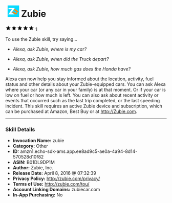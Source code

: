 # &nbsp;<img src="skill_icon" alt="Zubie icon" width="36"> Zubie
![5 stars](../../images/ic_star_black_18dp_1x.png)![5 stars](../../images/ic_star_black_18dp_1x.png)![5 stars](../../images/ic_star_black_18dp_1x.png)![5 stars](../../images/ic_star_black_18dp_1x.png)![5 stars](../../images/ic_star_black_18dp_1x.png) 1

To use the Zubie skill, try saying...

* *Alexa, ask Zubie, where is my car?*

* *Alexa, ask Zubie, when did the Truck depart?*

* *Alexa, ask Zubie, how much gas does the Honda have?*

Alexa can now help you stay informed about the location,  activity,  fuel status and other details about your Zubie-equipped cars.  You can ask Alexa where your car (or any car in your family) is at that moment.  Or if your car is low on fuel or how much is left.  You can also ask about recent activity or events that occurred  such as the last trip completed, or the last speeding incident.   This skill requires an active Zubie device and subscription, which can be purchased at Amazon, Best Buy or at http://Zubie.com.

***

### Skill Details

* **Invocation Name:** zubie
* **Category:** Other
* **ID:** amzn1.echo-sdk-ams.app.ee8ad9c5-ae0a-4a94-8d14-570528d10f82
* **ASIN:** B01DL9DP1M
* **Author:** Zubie, Inc.
* **Release Date:** April 8, 2016 @ 07:32:39
* **Privacy Policy:** http://zubie.com/privacy/
* **Terms of Use:** http://zubie.com/tou/
* **Account Linking Domains:** zubiecar.com
* **In-App Purchasing:** No
